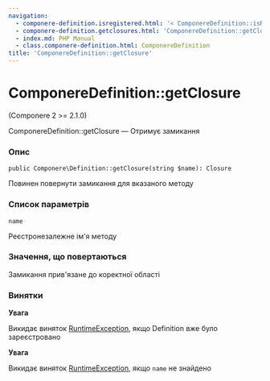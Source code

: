 ```yaml
---
navigation:
  - componere-definition.isregistered.html: '« ComponereDefinition::isRegistered'
  - componere-definition.getclosures.html: 'ComponereDefinition::getClosures »'
  - index.md: PHP Manual
  - class.componere-definition.html: ComponereDefinition
title: 'ComponereDefinition::getClosure'
---
```

# ComponereDefinition::getClosure

(Componere 2 >= 2.1.0)

ComponereDefinition::getClosure — Отримує замикання

### Опис

```methodsynopsis
public Componere\Definition::getClosure(string $name): Closure
```

Повинен повернути замикання для вказаного методу

### Список параметрів

`name`

Реєстронезалежне ім'я методу

### Значення, що повертаються

Замикання прив'язане до коректної області

### Винятки

**Увага**

Викидає виняток [RuntimeException](class.runtimeexception.md), якщо Definition вже було зареєстровано

**Увага**

Викидає виняток [RuntimeException](class.runtimeexception.md), якщо `name` не знайдено
